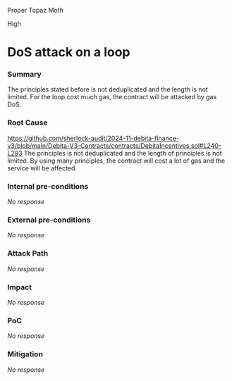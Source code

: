 Proper Topaz Moth

High

# DoS attack on a loop

### Summary

The principles stated before is not deduplicated and the length is not limited. For the loop cost much gas, the contract will be attacked by gas DoS.

### Root Cause

https://github.com/sherlock-audit/2024-11-debita-finance-v3/blob/main/Debita-V3-Contracts/contracts/DebitaIncentives.sol#L240-L293
The principles is not deduplicated and the length of principles is not limited. By using many principles, the contract will cost a lot of gas and the service will be affected.

### Internal pre-conditions

_No response_

### External pre-conditions

_No response_

### Attack Path

_No response_

### Impact

_No response_

### PoC

_No response_

### Mitigation

_No response_